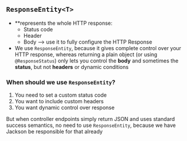 ## `ResponseEntity<T>`
- **represents the whole HTTP response: 
	- Status code 
	- Header
	- Body
	--> use it to fully configure the HTTP Response
-  We use `ResponseEntity`, because it gives complete control over your HTTP response, whereas returning a plain object (or using `@ResponseStatus`) only lets you control the **body** and sometimes the **status**, but not **headers** or dynamic conditions

### When should we use `ResponseEntity`?
1. You need to set a custom status code
2. You want to include custom headers
3. You want dynamic control over response

But when controller endpoints simply return JSON and uses standard success semantics, no need to use `ResponseEntity`, because we have Jackson be responsible for that already


